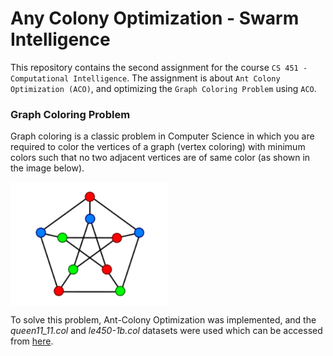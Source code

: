 # Any Colony Optimization - Swarm Intelligence

This repository contains the second assignment for the course ```CS 451 - Computational Intelligence```. The assignment is about ```Ant Colony Optimization (ACO)```, and optimizing the ```Graph Coloring Problem``` using ```ACO```.

### Graph Coloring Problem

Graph coloring is a classic problem in Computer Science in which you are required to color the vertices of a graph (vertex coloring) with minimum colors such that no two adjacent vertices are of same color (as shown in the image below). 

<img align='center' src='gco.png' width="50%" />

To solve this problem, Ant-Colony Optimization was implemented, and the *queen11_11.col* and *le450-1b.col* datasets were used which can be accessed from [here](https://mat.tepper.cmu.edu/COLOR/instances.html).